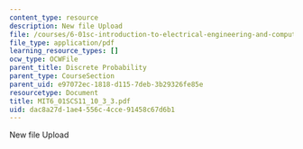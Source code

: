 ```yaml
---
content_type: resource
description: New file Upload
file: /courses/6-01sc-introduction-to-electrical-engineering-and-computer-science-i-spring-2011/dac8a27d1ae4556c4cce91458c67d6b1_MIT6_01SCS11_10_3_3.pdf
file_type: application/pdf
learning_resource_types: []
ocw_type: OCWFile
parent_title: Discrete Probability
parent_type: CourseSection
parent_uid: e97072ec-1818-d115-7deb-3b29326fe85e
resourcetype: Document
title: MIT6_01SCS11_10_3_3.pdf
uid: dac8a27d-1ae4-556c-4cce-91458c67d6b1
---
```

New file Upload
